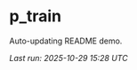 # p_train

Auto-updating README demo.

<!--START_SECTION:status-->
_Last run: 2025-10-29 15:28 UTC_
<!--END_SECTION:status-->































































































































































































































































































































































































































































































































































































































































































































































































































































































































































































































































































































































































































































































































































































































































































































































